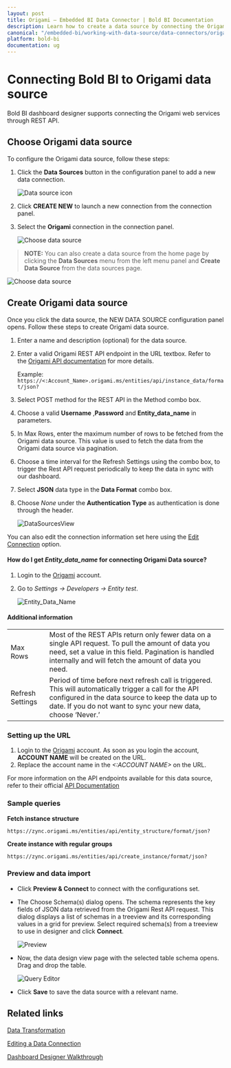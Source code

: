 ```yaml
---
layout: post
title: Origami – Embedded BI Data Connector | Bold BI Documentation
description: Learn how to create a data source by connecting the Origami data using its REST API endpoint in Dashboard Designer with the Bold BI Embedded data connector.
canonical: "/embedded-bi/working-with-data-source/data-connectors/origami/"
platform: bold-bi
documentation: ug
---
```


# Connecting Bold BI to Origami data source
Bold BI dashboard designer supports connecting the Origami web services through REST API. 

## Choose Origami data source
To configure the Origami data source, follow these steps:
1. Click the **Data Sources** button in the configuration panel to add a new data connection.

    ![Data source icon](/static/assets/embedded/working-with-datasource/data-connectors/images/common/DataSourcesIcon.png)

2. Click **CREATE NEW** to launch a new connection from the connection panel.
3. Select the **Origami** connection in the connection panel.

    ![Choose data source](/static/assets/embedded/working-with-datasource/data-connectors/images/Origami/ChooseDS.png)

  > **NOTE:**  You can also create a data source from the home page by clicking the **Data Sources** menu from the left menu panel and **Create Data Source** from the data sources page.

   ![Choose data source](/static/assets/embedded/working-with-datasource/data-connectors/images/Origami/ChooseDS_Server.png)
   
   
## Create Origami data source
Once you click the data source, the NEW DATA SOURCE configuration panel opens. Follow these steps to create Origami data source.
1. Enter a name and description (optional) for the data source.
2. Enter a valid Origami REST API endpoint in the URL textbox. Refer to the [Origami API documentation](https://documenter.getpostman.com/view/2653695/TzRa5Ni8#3729bf72-a394-497b-9336-79b2db027a23) for more details.

    Example: `https://<:Account_Name>.origami.ms/entities/api/instance_data/format/json?`

3. Select POST method for the REST API in the Method combo box.
4. Choose a valid **Username** ,**Password** and **Entity_data_name** in parameters.
5. In Max Rows, enter the maximum number of rows to be fetched from the Origami data source. This value is used to fetch the data from the Origami data source via pagination.	
6. Choose a time interval for the Refresh Settings using the combo box, to trigger the Rest API request periodically to keep the data in sync with our dashboard. 
7. Select **JSON** data type in the **Data Format** combo box.
8. Choose *None* under the **Authentication Type** as authentication is done through the header.

     ![DataSourcesView](/static/assets/embedded/working-with-datasource/data-connectors/images/Origami/DataSourcesView.png)

You can also edit the connection information set here using the [Edit Connection](https://help.boldbi.com/embedded-bi/working-with-data-source/editing-a-data-connection/) option.

#### How do I get *Entity_data_name* for connecting Origami Data source?
1. Login to the [Origami](https://origami.ms/login/) account.
2. Go to *Settings -> Developers -> Entity test*.

    ![Entity_Data_Name](/static/assets/embedded/working-with-datasource/data-connectors/images/Origami/Entity_Data_Name.png)

#### Additional information
<table width="600">
<tr>
<td>
Max Rows
</td>
<td>
Most of the REST APIs return only fewer data on a single API request. To pull the amount of data you need, set a value in this field.  
Pagination is handled internally and will fetch the amount of data you need.
</td>
</tr>
<tr>
<td>
Refresh Settings
</td>
<td>
Period of time before next refresh call is triggered. This will automatically trigger a call for the API configured in the data source to keep the data up to date. If you do not want to sync your new data, choose ‘Never.’
</td>
</tr>
</table>

### Setting up the URL

1. Login to the [Origami](https://origami.ms/login/) account. As soon as you login the account, **ACCOUNT NAME** will be created on the URL.
2. Replace the account name in the *<:ACCOUNT NAME>* on the URL.

For more information on the API endpoints available for this data source, refer to their official [API Documentation](https://documenter.getpostman.com/view/2653695/TzRa5Ni8#3729bf72-a394-497b-9336-79b2db027a23 )

### Sample queries

**Fetch instance structure**

  `https://zync.origami.ms/entities/api/entity_structure/format/json?`
  
**Create instance with regular groups**  

  `https://zync.origami.ms/entities/api/create_instance/format/json?`
  
### Preview and data import

* Click **Preview & Connect** to connect with the configurations set.

* The Choose Schema(s) dialog opens. The schema represents the key fields of JSON data retrieved from the Origami Rest API request. This dialog displays a list of schemas in a treeview and its corresponding values in a grid for preview. Select required schema(s) from a treeview to use in designer and click **Connect**.

    ![Preview](/static/assets/embedded/working-with-datasource/data-connectors/images/common/Preview.png)

* Now, the data design view page with the selected table schema opens. Drag and drop the table.

    ![Query Editor](/static/assets/embedded/working-with-datasource/data-connectors/images/common/QueryEditor.png)

* Click **Save** to save the data source with a relevant name.

## Related links

[Data Transformation](https://help.boldbi.com/embedded-bi/working-with-data-source/transforming-data/joining-table/)

[Editing a Data Connection](https://help.boldbi.com/embedded-bi/working-with-data-source/editing-a-data-connection/)   

[Dashboard Designer Walkthrough](https://help.boldbi.com/embedded-bi/getting-started/quick-start/)